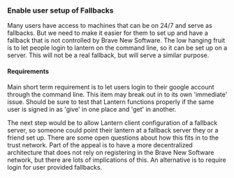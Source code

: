 ### Enable user setup of Fallbacks

Many users have access to machines that can be on 24/7 and serve as fallbacks. But we need to make it easier 
for them to set up and have a fallback that is not controlled by Brave New Software. The low hanging fruit
is to let people login to lantern on the command line, so it can be set up on a server. This will not be a
real fallback, but will serve a similar purpose.

#### Requirements

Main short term requirement is to let users login to their google account through the command line. This item
may break out in to its own 'immediate' issue. Should be sure to test that Lantern functions properly if the same
user is signed in as 'give' in one place and 'get' in another.

The next step would be to allow Lantern client configuration of a fallback server, so someone could point their
lantern at a fallback server they or a friend set up. There are some open questions about how this fits in to the
trust network. Part of the appeal is to have a more decentralized architecture that does not rely on registering
in the Brave New Software network, but there are lots of implications of this. An alternative is to require login
for user provided fallbacks.
